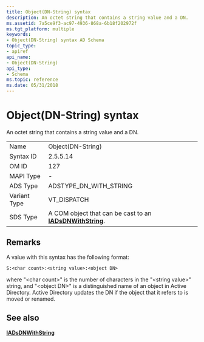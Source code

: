```yaml
---
title: Object(DN-String) syntax
description: An octet string that contains a string value and a DN.
ms.assetid: 7a5ce9f3-ac97-4936-868a-6b18f202972f
ms.tgt_platform: multiple
keywords:
- Object(DN-String) syntax AD Schema
topic_type:
- apiref
api_name:
- Object(DN-String)
api_type:
- Schema
ms.topic: reference
ms.date: 05/31/2018
---
```


# Object(DN-String) syntax

An octet string that contains a string value and a DN.



|              |                                                                                    |
|--------------|------------------------------------------------------------------------------------|
| Name         | Object(DN-String)                                                                  |
| Syntax ID    | 2.5.5.14                                                                           |
| OM ID        | 127                                                                                |
| MAPI Type    | \-                                                                                 |
| ADS Type     | ADSTYPE\_DN\_WITH\_STRING                                                          |
| Variant Type | VT\_DISPATCH                                                                       |
| SDS Type     | A COM object that can be cast to an [**IADsDNWithString**](https://docs.microsoft.com/windows/desktop/api/iads/nn-iads-iadsdnwithstring). |



## Remarks

A value with this syntax has the following format:

``` syntax
S:<char count>:<string value>:<object DN>
```

where "&lt;char count&gt;" is the number of characters in the "&lt;string value&gt;" string, and "&lt;object DN&gt;" is a distinguished name of an object in Active Directory. Active Directory updates the DN if the object that it refers to is moved or renamed.

## See also

<dl> <dt>

[**IADsDNWithString**](https://docs.microsoft.com/windows/desktop/api/iads/nn-iads-iadsdnwithstring)
</dt> </dl>

 

 




